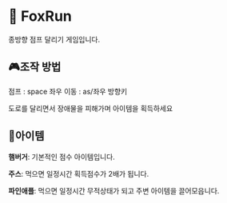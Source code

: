 # 🦊 FoxRun

종방향 점프 달리기 게임입니다.


## 🎮조작 방법
점프 : space
좌우 이동 : as/좌우 방향키

도로를 달리면서 장애물을 피해가며 아이템을 획득하세요


## 🎁아이템

**햄버거**: 기본적인 점수 아이템입니다.

**주스**: 먹으면 일정시간 획득점수가 2배가 됩니다.

**파인애플**: 먹으면 일정시간 무적상태가 되고 주변 아이템을 끌어모읍니다.
